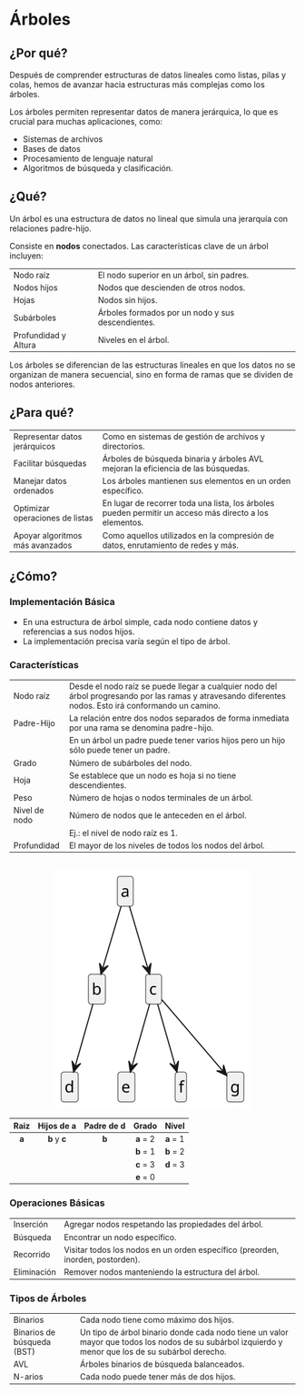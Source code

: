 # Árboles

## ¿Por qué?

Después de comprender estructuras de datos lineales como listas, pilas y colas, hemos de avanzar hacia estructuras más complejas como los árboles.

Los árboles permiten representar datos de manera jerárquica, lo que es crucial para muchas aplicaciones, como:

- Sistemas de archivos
- Bases de datos
- Procesamiento de lenguaje natural
- Algoritmos de búsqueda y clasificación.

## ¿Qué?

Un árbol es una estructura de datos no lineal que simula una jerarquía con relaciones padre-hijo.

Consiste en **nodos** conectados. Las características clave de un árbol incluyen:

|||
|-|-|
Nodo raíz|El nodo superior en un árbol, sin padres.
Nodos hijos|Nodos que descienden de otros nodos.
Hojas|Nodos sin hijos.
Subárboles|Árboles formados por un nodo y sus descendientes.
Profundidad y Altura|Niveles en el árbol.

Los árboles se diferencian de las estructuras lineales en que los datos no se organizan de manera secuencial, sino en forma de ramas que se dividen de nodos anteriores.

## ¿Para qué?

|||
|-|-|
Representar datos jerárquicos|Como en sistemas de gestión de archivos y directorios.
Facilitar búsquedas|Árboles de búsqueda binaria y árboles AVL mejoran la eficiencia de las búsquedas.
Manejar datos ordenados|Los árboles mantienen sus elementos en un orden específico.
Optimizar operaciones de listas|En lugar de recorrer toda una lista, los árboles pueden permitir un acceso más directo a los elementos.
Apoyar algoritmos más avanzados|Como aquellos utilizados en la compresión de datos, enrutamiento de redes y más.

## ¿Cómo?

### Implementación Básica

- En una estructura de árbol simple, cada nodo contiene datos y referencias a sus nodos hijos.
- La implementación precisa varía según el tipo de árbol.

### Características

|||
|-|-|
Nodo raíz|Desde el nodo raíz se puede llegar a cualquier nodo del árbol progresando por las ramas y atravesando diferentes nodos. Esto irá conformando un camino.
Padre-Hijo|La relación entre dos nodos separados de forma inmediata por una rama se denomina padre-hijo.
||En un árbol un padre puede tener varios hijos pero un hijo sólo puede tener un padre.
Grado|Número de subárboles del nodo.
Hoja|Se establece que un nodo es hoja si no tiene descendientes.
Peso|Número de hojas o nodos terminales de un árbol.
Nivel de nodo|Número de nodos que le anteceden en el árbol.
||Ej.: el nivel de nodo raíz es 1.
Profundidad|El mayor de los niveles de todos los nodos del árbol.

<div align=center>

||
|-|
![](/imagenes/modelosUML/arboles.svg)



Raiz|Hijos de **a**|Padre de d|Grado|Nivel
|:-:|:-:|:-:|:-:|:-:|
**a**|**b** y **c**|**b**|**a** = 2|**a** = 1
||||**b** = 1|**b** = 2
||||**c** = 3|**d** = 3
||||**e** = 0

</div>

### Operaciones Básicas

|||
|-|-|
Inserción|Agregar nodos respetando las propiedades del árbol.
Búsqueda|Encontrar un nodo específico.
Recorrido|Visitar todos los nodos en un orden específico (preorden, inorden, postorden).
Eliminación|Remover nodos manteniendo la estructura del árbol.

### Tipos de Árboles

|||
|-|-|
Binarios|Cada nodo tiene como máximo dos hijos.
Binarios de búsqueda (BST)|Un tipo de árbol binario donde cada nodo tiene un valor mayor que todos los nodos de su subárbol izquierdo y menor que los de su subárbol derecho.
AVL|Árboles binarios de búsqueda balanceados.
N-arios|Cada nodo puede tener más de dos hijos.
